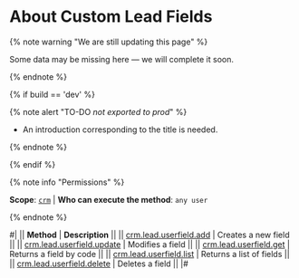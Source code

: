 # About Custom Lead Fields

{% note warning "We are still updating this page" %}

Some data may be missing here — we will complete it soon.

{% endnote %}

{% if build == 'dev' %}

{% note alert "TO-DO _not exported to prod_" %}

- An introduction corresponding to the title is needed.

{% endnote %}

{% endif %}

{% note info "Permissions" %}

**Scope**: [`crm`](../../../scopes/permissions.md) | **Who can execute the method**: `any user`

{% endnote %}

#|
|| **Method** | **Description** ||
|| [crm.lead.userfield.add](./crm-lead-userfield-add.md) | Creates a new field ||
|| [crm.lead.userfield.update](./crm-lead-userfield-update.md) | Modifies a field ||
|| [crm.lead.userfield.get](./crm-lead-userfield-get.md) | Returns a field by code ||
|| [crm.lead.userfield.list](./crm-lead-userfield-list.md) | Returns a list of fields ||
|| [crm.lead.userfield.delete](./crm-lead-userfield-delete.md) | Deletes a field ||
|#